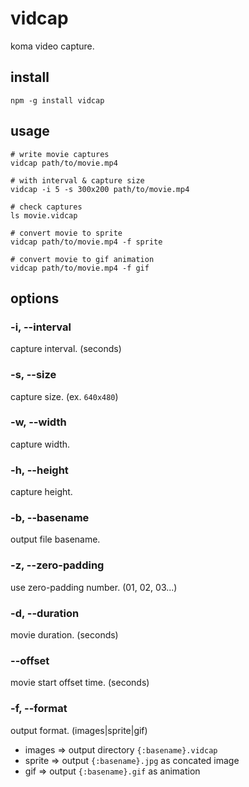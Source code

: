 vidcap
======

koma video capture.

## install
```
npm -g install vidcap
```

## usage
```
# write movie captures
vidcap path/to/movie.mp4

# with interval & capture size
vidcap -i 5 -s 300x200 path/to/movie.mp4

# check captures
ls movie.vidcap

# convert movie to sprite
vidcap path/to/movie.mp4 -f sprite

# convert movie to gif animation
vidcap path/to/movie.mp4 -f gif
```

## options

###  -i, --interval
capture interval. (seconds)

### -s, --size
capture size. (ex. ```640x480```)

### -w, --width
capture width.

### -h, --height
capture height.

### -b, --basename
output file basename.

### -z, --zero-padding
use zero-padding number. (01, 02, 03...)

### -d, --duration
movie duration.  (seconds)

### --offset
movie start offset time. (seconds)

### -f, --format
output format. (images|sprite|gif)

  - images => output directory ```{:basename}.vidcap```
  - sprite => output ```{:basename}.jpg``` as concated image
  - gif => output ```{:basename}.gif``` as animation
